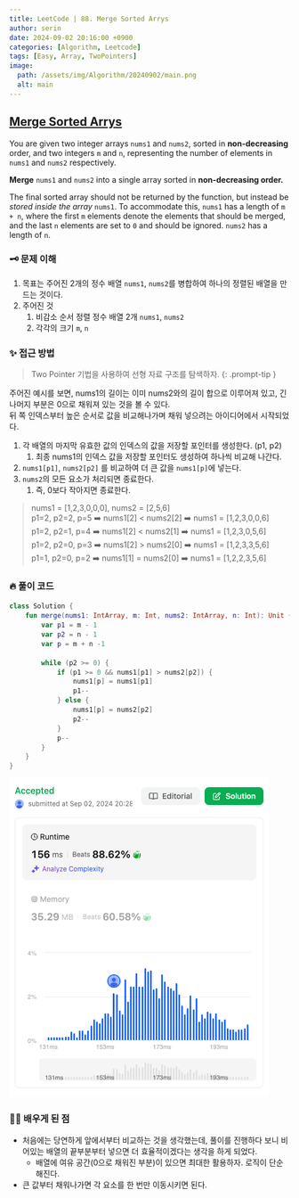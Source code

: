 ```yaml
---
title: LeetCode | 88. Merge Sorted Arrys
author: serin
date: 2024-09-02 20:16:00 +0900
categories: [Algorithm, Leetcode]
tags: [Easy, Array, TwoPointers]
image:
  path: /assets/img/Algorithm/20240902/main.png
  alt: main
---
```


## [Merge Sorted Arrys](https://leetcode.com/problems/merge-sorted-array/description)

You are given two integer arrays `nums1` and `nums2`, sorted in **non-decreasing** order, and two integers `m` and `n`, representing the number of elements in `nums1` and `nums2` respectively.

**Merge** `nums1` and `nums2` into a single array sorted in **non-decreasing order.**

The final sorted array should not be returned by the function, but instead be *stored inside the array* `nums1`. To accommodate this, `nums1` has a length of `m + n`, where the first `m` elements denote the elements that should be merged, and the last `n` elements are set to `0` and should be ignored. `nums2` has a length of `n`.


### 🗝️ 문제 이해
1. 목표는 주어진 2개의 정수 배열 `nums1`, `nums2`를 병합하여 하나의 정렬된 배열을 만드는 것이다.
2. 주어진 것
   1. 비감소 순서 정렬 정수 배열 2개 `nums1`, `nums2`
   2. 각각의 크기 `m`, `n`

### ✨ 접근 방법

> Two Pointer 기법을 사용하여 선형 자료 구조를 탐색하자.
{: .prompt-tip }

주어진 예시를 보면, nums1의 길이는 이미 nums2와의 길이 합으로 이루어져 있고, 긴 나머지 부분은 0으로 채워져 있는 것을 볼 수 있다.  
뒤 쪽 인덱스부터 높은 순서로 값을 비교해나가며 채워 넣으려는 아이디어에서 시작되었다.

1. 각 배열의 마지막 유효한 값의 인덱스의 값을 저장할 포인터를 생성한다. (p1, p2)
   1. 최종 nums1의 인덱스 값을 저장할 포인터도 생성하여 하나씩 비교해 나간다.
2. `nums1[p1]`, `nums2[p2]` 를 비교하여 더 큰 값을 `nums1[p]`에 넣는다.
3. `nums2`의 모든 요소가 처리되면 종료한다.
   1. 즉, 0보다 작아지면 종료한다.

> nums1 = [1,2,3,0,0,0], nums2 = [2,5,6]  
>   p1=2, p2=2, p=5 ➡️ nums1[2] < nums2[2] ➡️ nums1 = [1,2,3,0,0,6]  
>   p1=2, p2=1, p=4 ➡️ nums1[2] < nums2[1] ➡️ nums1 = [1,2,3,0,5,6]  
>   p1=2, p2=0, p=3 ➡️ nums1[2] > nums2[0] ➡️ nums1 = [1,2,3,3,5,6]  
>   p1=1, p2=0, p=2 ➡️ nums1[1] = nums2[0] ➡️ nums1 = [1,2,2,3,5,6]  

### 🔥 풀이 코드

```kotlin
class Solution {
    fun merge(nums1: IntArray, m: Int, nums2: IntArray, n: Int): Unit {
        var p1 = m - 1
        var p2 = n - 1
        var p = m + n -1

        while (p2 >= 0) {
            if (p1 >= 0 && nums1[p1] > nums2[p2]) {
                nums1[p] = nums1[p1]
                p1--
            } else {
                nums1[p] = nums2[p2]
                p2--
            }
            p--
        }
    }
}
```

![result](/assets/img/Algorithm/20240902/result.png)

### 🙆‍♀️ 배우게 된 점

- 처음에는 당연하게 앞에서부터 비교하는 것을 생각했는데, 풀이를 진행하다 보니 비어있는 배열의 끝부분부터 넣으면 더 효율적이겠다는 생각을 하게 되었다.
  - 배열에 여유 공간(0으로 채워진 부분)이 있으면 최대한 활용하자. 로직이 단순해진다.
- 큰 값부터 채워나가면 각 요소를 한 번만 이동시키면 된다.
